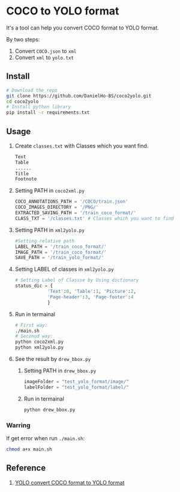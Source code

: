 # COCO to YOLO format

It's a tool can help you convert COCO format to YOLO format.

By two steps:

1. Convert ``COCO.json`` to ``xml``
2. Convert ``xml`` to ``yolo.txt``

## Install

```bash
# Download the repo
git clone https://github.com/DanielHo-BS/coco2yolo.git
cd coco2yolo
# Install python library
pip install -r requirements.txt
```

## Usage

1. Create ``classes.txt`` with Classes which you want find.

    ```txt
    Text
    Table
    ......
    Title
    Footnote
    ```

2. Setting PATH in ``coco2xml.py``

    ```python
    COCO_ANNOTATIONS_PATH = '/COCO/train.json'
    COCO_IMAGES_DIRECTORY = '/PNG/'
    EXTRACTED_SAVING_PATH = '/train_coco_format/'
    CLASS_TXT = '/classes.txt' # Classes which you want to find
    ```

3. Setting PATH in ``xml2yolo.py``

    ```python
    #Setting relative path
    LABEL_PATH = '/train_coco_format/'           
    IMAGE_PATH = '/train_coco_format/'
    SAVE_PATH = '/train_yolo_format/'
    ```

4. Setting LABEL of classes in ``xml2yolo.py``

    ```python
    # Setting Label of Classse by Using dictionary
    status_dic = {
                'Text':0, 'Table':1, 'Picture':2,
                'Page-header':3, 'Page-footer':4
                }   
    ```

5. Run in termainal

    ```bash
    # First way:
    ./main.sh
    # Seconud way:
    python coco2xml.py
    python xml2yolo.py
    ```

6. See the result by ``drew_bbox.py``

    1. Setting PATH in ``drew_bbox.py``

        ```python
        imageFolder = "test_yolo_format/image/"
        labelFolder = "test_yolo_format/label/"
        ```

    2. Run in termainal

        ```bash
        python drew_bbox.py
        ```

### Warring

If get error when run ``./main.sh``:

```bash
chmod a+x main.sh
```

## Reference

1. [YOLO convert COCO format to YOLO format](https://hackmd.io/@jim93073/r1laqq0jF)